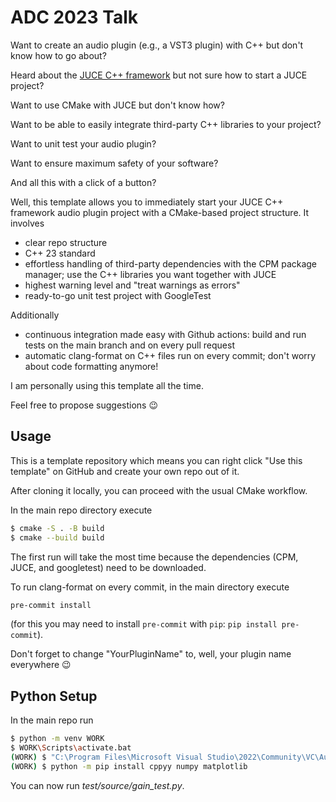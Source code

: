 # ADC 2023 Talk

Want to create an audio plugin (e.g., a VST3 plugin) with C++ but don't know how to go about?

Heard about the [JUCE C++ framework](https://github.com/juce-framework/JUCE) but not sure how to start a JUCE project?

Want to use CMake with JUCE but don't know how?

Want to be able to easily integrate third-party C++ libraries to your project?

Want to unit test your audio plugin?

Want to ensure maximum safety of your software?

And all this with a click of a button?

Well, this template allows you to immediately start your JUCE C++ framework audio plugin project with a CMake-based project structure. It involves

* clear repo structure
* C++ 23 standard
* effortless handling of third-party dependencies with the CPM package manager; use the C++ libraries you want together with JUCE
* highest warning level and "treat warnings as errors"
* ready-to-go unit test project with GoogleTest

Additionally

* continuous integration made easy with Github actions: build and run tests on the main branch and on every pull request
* automatic clang-format on C++ files run on every commit; don't worry about code formatting anymore!

I am personally using this template all the time.

Feel free to propose suggestions 😉

## Usage

This is a template repository which means you can right click "Use this template" on GitHub and create your own repo out of it.

After cloning it locally, you can proceed with the usual CMake workflow.

In the main repo directory execute

```bash
$ cmake -S . -B build
$ cmake --build build
```

The first run will take the most time because the dependencies (CPM, JUCE, and googletest) need to be downloaded.

To run clang-format on every commit, in the main directory execute

```bash
pre-commit install
```

(for this you may need to install `pre-commit` with `pip`: `pip install pre-commit`).

Don't forget to change "YourPluginName" to, well, your plugin name everywhere 😉

## Python Setup

In the main repo run

```bash
$ python -m venv WORK
$ WORK\Scripts\activate.bat
(WORK) $ "C:\Program Files\Microsoft Visual Studio\2022\Community\VC\Auxiliary\Build\vcvars64.bat"
(WORK) $ python -m pip install cppyy numpy matplotlib
```

You can now run *test/source/gain_test.py*.
